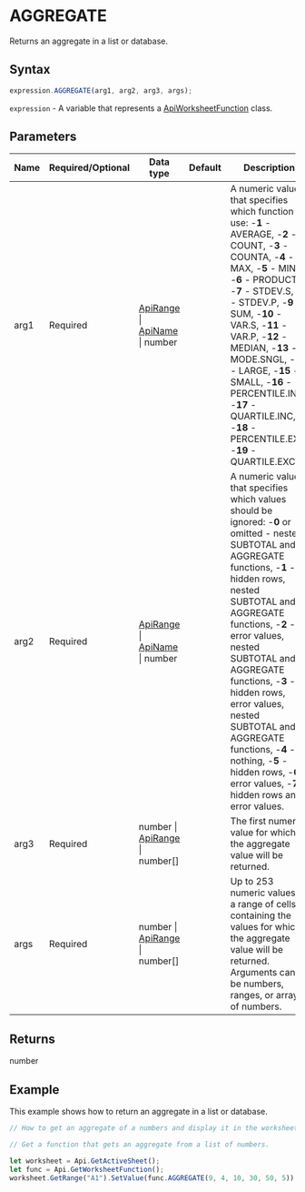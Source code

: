 # AGGREGATE

Returns an aggregate in a list or database.

## Syntax

```javascript
expression.AGGREGATE(arg1, arg2, arg3, args);
```

`expression` - A variable that represents a [ApiWorksheetFunction](../ApiWorksheetFunction.md) class.

## Parameters

| **Name** | **Required/Optional** | **Data type** | **Default** | **Description** |
| ------------- | ------------- | ------------- | ------------- | ------------- |
| arg1 | Required | [ApiRange](../../ApiRange/ApiRange.md) \| [ApiName](../../ApiName/ApiName.md) \| number |  | A numeric value that specifies which function to use: -**1** - AVERAGE, -**2** - COUNT, -**3** - COUNTA, -**4** - MAX, -**5** - MIN, -**6** - PRODUCT, -**7** - STDEV.S, -**8** - STDEV.P, -**9** - SUM, -**10** - VAR.S, -**11** - VAR.P, -**12** - MEDIAN, -**13** - MODE.SNGL, -**14** - LARGE, -**15** - SMALL, -**16** - PERCENTILE.INC, -**17** - QUARTILE.INC, -**18** - PERCENTILE.EXC, -**19** - QUARTILE.EXC. |
| arg2 | Required | [ApiRange](../../ApiRange/ApiRange.md) \| [ApiName](../../ApiName/ApiName.md) \| number |  | A numeric value that specifies which values should be ignored: -**0** or omitted - nested SUBTOTAL and AGGREGATE functions, -**1** - hidden rows, nested SUBTOTAL and AGGREGATE functions, -**2** - error values, nested SUBTOTAL and AGGREGATE functions, -**3** - hidden rows, error values, nested SUBTOTAL and AGGREGATE functions, -**4** - nothing, -**5** - hidden rows, -**6** - error values, -**7** - hidden rows and error values. |
| arg3 | Required | number \| [ApiRange](../../ApiRange/ApiRange.md) \| number[] |  | The first numeric value for which the aggregate value will be returned. |
| args | Required | number \| [ApiRange](../../ApiRange/ApiRange.md) \| number[] |  | Up to 253 numeric values or a range of cells containing the values for which the aggregate value will be returned. Arguments can be numbers, ranges, or arrays of numbers. |

## Returns

number

## Example

This example shows how to return an aggregate in a list or database.

```javascript editor-xlsx
// How to get an aggregate of a numbers and display it in the worksheet.

// Get a function that gets an aggregate from a list of numbers.

let worksheet = Api.GetActiveSheet();
let func = Api.GetWorksheetFunction();
worksheet.GetRange("A1").SetValue(func.AGGREGATE(9, 4, 10, 30, 50, 5));
```
